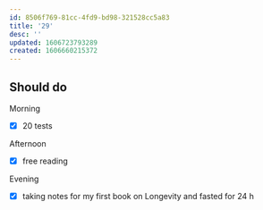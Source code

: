 ```yaml
---
id: 8506f769-81cc-4fd9-bd98-321528cc5a83
title: '29'
desc: ''
updated: 1606723793289
created: 1606660215372
---
```


## Should do

Morning
- [x] 20 tests

Afternoon
- [x] free reading

Evening
- [x] taking notes for my first book on Longevity and fasted for 24 h
